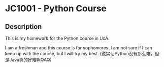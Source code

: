 # JC1001 - Python Course

## Description

This is my homework for the Python course in UoA.

I am a freshman and this course is for sophomores. I am not sure if I can keep up with the course, but I will try my best.
(说实话Python没有那么难，但是Java真的好难啊QAQ)
